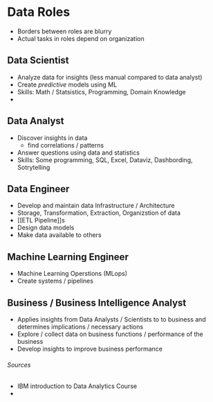 # Data Roles
- Borders between roles are blurry
- Actual tasks in roles depend on organization

## Data Scientist
- Analyze data for insights (less manual compared to data analyst)
- Create *predictive* models using ML
- Skills: Math / Statsistics, Programming, Domain Knowledge
- 

## Data Analyst
- Discover insights in data
  - find correlations / patterns
- Answer questions using data and statistics
- Skills: Some programming, SQL, Excel, Dataviz, Dashbording, Sotrytelling

## Data Engineer
- Develop and maintain data Infrastructure / Architecture
- Storage, Transformation, Extraction, Organizstion of data
- [[ETL Pipeline]]s
- Design data models
- Make data available to others

## Machine Learning Engineer
- Machine Learning Operstions (MLops)
- Create systems / pipelines

## Business / Business Intelligence Analyst
- Applies insights from Data Analysts / Scientists to to business and determines implications / necessary actions
- Explore / collect data on business functions / performance of the business
- Develop insights to improve business performance

###### Sources
- IBM introduction to Data Analytics Course
- 